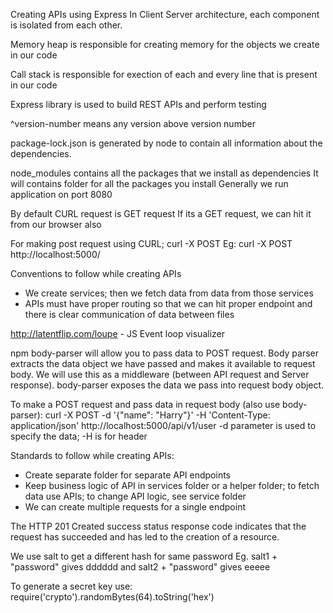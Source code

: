 Creating APIs using Express
In Client Server architecture, each component is isolated from each other.

Memory heap is responsible for creating memory for the objects we create in our code

Call stack is responsible for exection of each and every line that is present in our code

Express library is used to build REST APIs and perform testing

^version-number means any version above version number

package-lock.json is generated by node to contain all information about the dependencies.

node_modules contains all the packages that we install as dependencies
It will contains folder for all the packages you install
Generally we run application on port 8080

By default CURL request is GET request
If its a GET request, we can hit it from our browser also

For making post request using CURL;
curl -X POST <endpoint>
Eg: curl -X POST http://localhost:5000/

Conventions to follow while creating APIs

- We create services; then we fetch data from data from those services
- APIs must have proper routing so that we can hit proper endpoint and there is clear communication of data between files

http://latentflip.com/loupe - JS Event loop visualizer

npm body-parser will allow you to pass data to POST request. Body parser extracts the data object we have passed and makes it available to request body. We will use this as a middleware (between API request and Server response). body-parser exposes the data we pass into request body object.

To make a POST request and pass data in request body (also use body-parser): curl -X POST -d '{"name": "Harry"}' -H 'Content-Type: application/json' http://localhost:5000/api/v1/user
-d parameter is used to specify the data; -H is for header

Standards to follow while creating APIs:

- Create separate folder for separate API endpoints
- Keep business logic of API in services folder or a helper folder; to fetch data use APIs; to change API logic, see service folder
- We can create multiple requests for a single endpoint

The HTTP 201 Created success status response code indicates that the request has succeeded and has led to the creation of a resource.

We use salt to get a different hash for same password
Eg. salt1 + "password" gives dddddd and salt2 + "password" gives eeeee

To generate a secret key use:
require('crypto').randomBytes(64).toString('hex')
